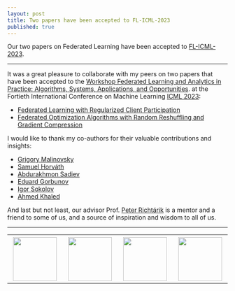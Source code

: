 ```yaml
---
layout: post
title: Two papers have been accepted to FL-ICML-2023
published: true
---
```


Our two papers on Federated Learning have been accepted to [FL-ICML-2023](https://fl-icml2023.github.io/). 

---

It was a great pleasure to collaborate with my peers on two papers that have been accepted to the [Workshop Federated Learning and Analytics in Practice: Algorithms, Systems, Applications, and Opportunities](https://fl-icml2023.github.io/).
at the Fortieth International Conference on Machine Learning [ICML 2023](https://icml.cc/Conferences/2023):

* [Federated Learning with Regularized Client Participation](https://arxiv.org/abs/2302.03662)
* [Federated Optimization Algorithms with Random Reshuffling and Gradient Compression](https://arxiv.org/abs/2206.07021)

I would like to thank my co-authors for their valuable contributions and insights:
* [Grigory Malinovsky](https://grigory-malinovsky.github.io/)
* [Samuel Horváth](https://sites.google.com/view/samuelhorvath) 
* [Abdurakhmon Sadiev](https://scholar.google.com/citations?user=g0CzD50AAAAJ&hl=ru)
* [Eduard Gorbunov](https://eduardgorbunov.github.io/)
* [Igor Sokolov](https://scholar.google.com/citations?user=OBbPecwAAAAJ&hl=en)
* [Ahmed Khaled](https://www.akhaled.org/)

And last but not least, our advisor Prof. [Peter Richtárik](https://richtarik.org/) is a mentor and a friend to some of us, and a source of inspiration and wisdom to all of us.

---

<table style="text-align:center;">
<tr>
<td style="padding:5px;text-align:center;vertical-align:middle;width:20%"> <img height="100px" src="https://burlachenkok.github.io/materials/KAUST-logo.png"/> </td> 
<td style="padding:5px;text-align:center;vertical-align:middle;width:20%"> <img height="100px" src="https://burlachenkok.github.io/materials/MBZUAI_Logo.png"/> </td> 
<td style="padding:5px;text-align:center;vertical-align:middle;width:20%"> <img height="100px" src="https://burlachenkok.github.io/materials/princeton-university-logo.png"/> </td> 
<td style="padding:5px;text-align:center;vertical-align:middle;width:20%"> <img height="100px" src="https://burlachenkok.github.io/materials/SDAIA-Logo-2.png"/> </td> 
</tr>
</table>
